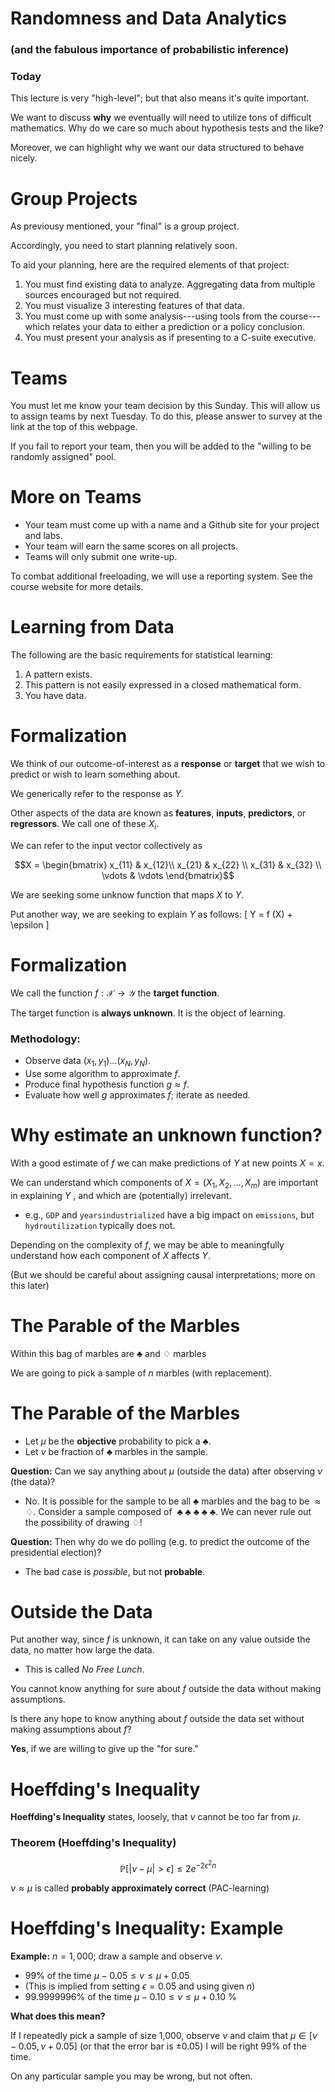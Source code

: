 <!-- slide -->

# Randomness and Data Analytics

### (and the fabulous importance of probabilistic inference)

<!-- slide -->

### Today

This lecture is very "high-level"; but that also means it's quite important.

We want to discuss **why** we eventually will need to utilize tons of difficult mathematics. Why do we care so much about hypothesis tests and the like?

Moreover, we can highlight why we want our data structured to behave nicely.

<!-- slide -->
# Group Projects

As previousy mentioned, your "final" is a group project.

Accordingly, you need to start planning relatively soon.

To aid your planning, here are the required elements of that project:

1. You must find existing data to analyze. Aggregating data from multiple sources encouraged but not required.
2. You must visualize 3 interesting features of that data.
3. You must come up with some analysis---using tools from the course---which relates your data to either a prediction or a policy conclusion.
4. You must present your analysis as if presenting to a C-suite executive.

<!-- slide -->
# Teams

You must let me know your team decision by this Sunday. This will allow us to assign teams by next Tuesday. To do this, please answer to survey at the link at the top of this webpage.

If you fail to report your team, then you will be added to the "willing to be randomly assigned" pool.


<!-- slide -->
# More on Teams

- Your team must come up with a name and a Github site for your project and labs.
- Your team will earn the same scores on all projects.
- Teams will only submit one write-up.

To combat additional freeloading, we will use a reporting system. See the course website for more details.

<!-- slide -->
# Learning from Data

The following are the basic requirements for statistical learning:

1. A pattern exists.
2. This pattern is not easily expressed in a closed mathematical form.
3. You have data.

<!-- slide -->
# Formalization

We think of our outcome-of-interest as a **response** or **target** that we wish to predict or wish to learn something about.

We generically refer to the response as $Y$.

Other aspects of the data are known as **features**, **inputs**, **predictors**, or **regressors**. We call one of these $X_i$.

We can refer to the input vector collectively as

$$X = \begin{bmatrix} x_{11} & x_{12}\\
x_{21} & x_{22} \\
x_{31} & x_{32} \\
\vdots & \vdots
\end{bmatrix}$$

We are seeking some unknow function that maps $X$ to $Y$.

Put another way, we are seeking to explain $Y$ as follows:
\[
Y = f (X) + \epsilon
\]

<!-- slide -->
# Formalization

We call the function $f : \mathcal{X} \to \mathcal{Y}$ the **target function**.

The target function is **always unknown**. It is the object of learning.

### Methodology:
- Observe data $(x_1, y_1) \dots (x_N, y_N)$.
- Use some algorithm to approximate $f$.
- Produce final hypothesis function $g \approx f$.
- Evaluate how well $g$ approximates $f$; iterate as needed.


<!-- slide -->
# Why estimate an unknown function?

With a good estimate of $f$ we can make predictions of $Y$ at new points $X = x$.

We can understand which components of $X = (X_1, X_2, \dots , X_m)$ are important in explaining $Y$ , and which are (potentially) irrelevant.

- e.g., `GDP` and `yearsindustrialized` have a big impact on `emissions`, but `hydroutilization` typically does not.

Depending on the complexity of $f$, we may be able to meaningfully understand how each component of $X$ affects $Y$.

(But we should be careful about assigning causal interpretations; more on this later)


<!-- slide -->

# The Parable of the Marbles

Within this bag of marbles are $\clubsuit$ and $\diamondsuit$ marbles

We are going to pick a sample of $n$ marbles (with replacement).

<!-- slide -->
# The Parable of the Marbles

- Let $\mu$ be the **objective** probability to pick a $\clubsuit$.
- Let $\nu$ be fraction of $\clubsuit$ marbles in the sample.

**Question:** Can we say anything about $\mu$ (outside the data) after observing $\nu$ (the data)?

- No. It is possible for the sample to be all $\clubsuit$ marbles and the bag to be $\approx \diamondsuit$. Consider a sample composed of  $~\clubsuit~\clubsuit~\clubsuit~\clubsuit~\clubsuit$. We can never rule out the possibility of drawing $\diamondsuit$!

**Question:** Then why do we do polling (e.g. to predict the outcome of the presidential election)?
- The bad case is *possible*, but not **probable**.

<!-- slide -->

# Outside the Data

Put another way, since $f$ is unknown, it can take on any value outside the data, no matter how large the data.

- This is called *No Free Lunch*.

You cannot know anything for sure about $f$ outside the data without making assumptions.

Is there any hope to know anything about $f$ outside the data set without making assumptions about $f$?

**Yes**, if we are willing to give up the "for sure."

<!-- slide -->

# Hoeffding's Inequality

**Hoeffding's Inequality** states, loosely, that $\nu$ cannot be too far from $\mu$.

### Theorem (Hoeffding's Inequality)
$$
\mathbb{P} \left [ | \nu - \mu |  > \epsilon \right ] \leq  2 e^{-2\epsilon^2 n}
$$

$\nu \approx \mu$ is called **probably approximately correct** (PAC-learning)

<!-- slide -->
# Hoeffding's Inequality: Example
**Example:** $n = 1, 000$; draw a sample and observe $\nu$.


- 99\% of the time $\mu - 0.05 \leq \nu \leq \mu + 0.05$
- (This is implied from setting $\epsilon = 0.05$ and using given $n$)
- 99.9999996\% of the time $\mu - 0.10 \leq \nu \leq \mu + 0.10$ %


**What does this mean?**

If I repeatedly pick a sample of size 1,000, observe $\nu$ and claim that
$\mu \in  [\nu - 0.05, \nu + 0.05]$ (or that the error bar is $\pm 0.05$) I will be right 99\% of the time.

On any particular sample you may be wrong, but not often.

